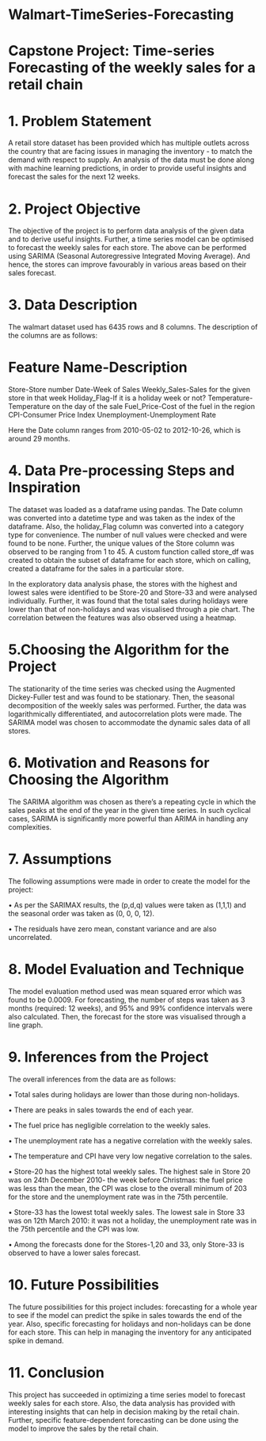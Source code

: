# Walmart-TimeSeries-Forecasting

# Capstone Project: Time-series Forecasting of the weekly sales for a retail chain

# 1. Problem Statement

A retail store dataset has been provided which has multiple outlets across the 
country that are facing issues in managing the inventory - to match the demand 
with respect to supply. An analysis of the data must be done along with machine 
learning predictions, in order to provide useful insights and forecast the sales for 
the next 12 weeks.

# 2. Project Objective

The objective of the project is to perform data analysis of the given data and to 
derive useful insights. Further, a time series model can be optimised to forecast
the weekly sales for each store. The above can be performed using SARIMA 
(Seasonal Autoregressive Integrated Moving Average). And hence, the stores can 
improve favourably in various areas based on their sales forecast.

# 3. Data Description 

The walmart dataset used has 6435 rows and 8 columns. The description of the
columns are as follows:

# Feature Name-Description

Store-Store number
Date-Week of Sales
Weekly_Sales-Sales for the given store in that week
Holiday_Flag-If it is a holiday week or not?
Temperature-Temperature on the day of the sale
Fuel_Price-Cost of the fuel in the region
CPI-Consumer Price Index
Unemployment-Unemployment Rate

Here the Date column ranges from 2010-05-02 to 2012-10-26, which is around 
29 months.

# 4. Data Pre-processing Steps and Inspiration 

The dataset was loaded as a dataframe using pandas. The Date column was 
converted into a datetime type and was taken as the index of the dataframe. Also, 
the holiday_Flag column was converted into a category type for convenience. 
The number of null values were checked and were found to be none. 
Further, the unique values of the Store column was observed to be ranging from 
1 to 45. A custom function called store_df was created to obtain the subset of 
dataframe for each store, which on calling, created a dataframe for the sales in a 
particular store.

In the exploratory data analysis phase, the stores with the highest and lowest sales 
were identified to be Store-20 and Store-33 and were analysed individually. 
Further, it was found that the total sales during holidays were lower than that of 
non-holidays and was visualised through a pie chart. The correlation between the 
features was also observed using a heatmap. 

# 5.Choosing the Algorithm for the Project 

The stationarity of the time series was checked using the Augmented Dickey-Fuller test and was found to be stationary. Then, the seasonal decomposition of 
the weekly sales was performed. Further, the data was logarithmically 
differentiated, and autocorrelation plots were made. The SARIMA model was 
chosen to accommodate the dynamic sales data of all stores.

# 6. Motivation and Reasons for Choosing the Algorithm 

The SARIMA algorithm was chosen as there’s a repeating cycle in which the 
sales peaks at the end of the year in the given time series. In such cyclical cases,
SARIMA is significantly more powerful than ARIMA in handling any 
complexities.

# 7. Assumptions 

The following assumptions were made in order to create the model for the project:

• As per the SARIMAX results, the (p,d,q) values were taken as (1,1,1) and 
the seasonal order was taken as (0, 0, 0, 12).

• The residuals have zero mean, constant variance and are also uncorrelated.

# 8. Model Evaluation and Technique

The model evaluation method used was mean squared error which was found to 
be 0.0009. For forecasting, the number of steps was taken as 3 months (required: 
12 weeks), and 95% and 99% confidence intervals were also calculated. Then, 
the forecast for the store was visualised through a line graph.

# 9. Inferences from the Project 

The overall inferences from the data are as follows:

• Total sales during holidays are lower than those during non-holidays.

• There are peaks in sales towards the end of each year.

• The fuel price has negligible correlation to the weekly sales.

• The unemployment rate has a negative correlation with the weekly sales.

• The temperature and CPI have very low negative correlation to the sales.

• Store-20 has the highest total weekly sales. The highest sale in Store 20 
was on 24th December 2010- the week before Christmas: the fuel price 
was less than the mean, the CPI was close to the overall minimum of 203 
for the store and the unemployment rate was in the 75th percentile.

• Store-33 has the lowest total weekly sales. The lowest sale in Store 33 was 
on 12th March 2010: it was not a holiday, the unemployment rate was in 
the 75th percentile and the CPI was low.

• Among the forecasts done for the Stores-1,20 and 33, only Store-33 is 
observed to have a lower sales forecast.

# 10. Future Possibilities 

The future possibilities for this project includes: forecasting for a whole year to 
see if the model can predict the spike in sales towards the end of the year. Also, 
specific forecasting for holidays and non-holidays can be done for each store. 
This can help in managing the inventory for any anticipated spike in demand.

# 11. Conclusion 

This project has succeeded in optimizing a time series model to forecast weekly 
sales for each store. Also, the data analysis has provided with interesting insights 
that can help in decision making by the retail chain. Further, specific feature-dependent forecasting can be done using the model to improve the sales by the 
retail chain.

